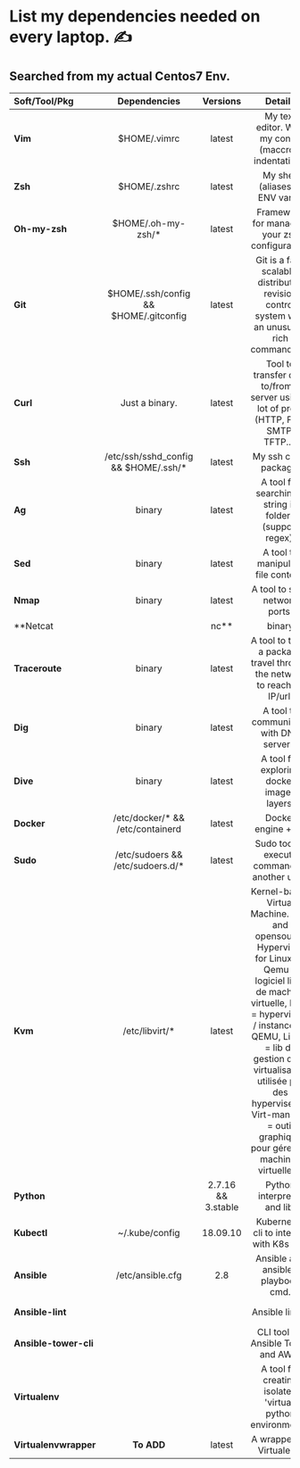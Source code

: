 # List my dependencies needed on every laptop. ✍️
## Searched from my actual Centos7 Env.  
  
| Soft/Tool/Pkg | Dependencies | Versions | Details | Type |
| :--- | :---: | :---: | :---: | :---: |
| **Vim** | $HOME/.vimrc | latest | My text editor. With my confs. (maccros, indentation). | Package | 
| **Zsh** | $HOME/.zshrc | latest | My shell (aliases et ENV vars). | Package | 
| **Oh-my-zsh** | $HOME/.oh-my-zsh/* | latest | Framework for managing your zsh configuration. |  
| **Git** | $HOME/.ssh/config && $HOME/.gitconfig | latest | Git is a fast, scalable, distributed revision control system with an unusually rich command set. | Package |  
| **Curl** | Just a binary. | latest | Tool to transfer data to/from a server using a lot of proto (HTTP, FTP, SMTP, TFTP...) | Package |  
| **Ssh** | /etc/ssh/sshd_config && $HOME/.ssh/* | latest | My ssh client package. | Package |  
| **Ag** | binary | latest | A tool for searching a string in folders (support regex). | Package |  
| **Sed** | binary | latest | A tool to manipulate file content. | Package |  
| **Nmap** | binary | latest | A tool to scan network ports. | Package |  
| **Netcat || nc** | binary | latest | A tool to open network connections. | Package |  
| **Traceroute** | binary | latest | A tool to trace a package travel through the network to reach an IP/url. | Package |  
| **Dig** | binary | latest | A tool to communicate with DNS servers. | Package |  
| **Dive** | binary | latest | A tool for exploring docker images layers. | Package (from github) |  
| **Docker** | /etc/docker/* && /etc/containerd | latest | Docker engine + cli. | Package |  
| **Sudo** | /etc/sudoers && /etc/sudoers.d/* | latest | Sudo tool to execute command as another user. | Package |  
| **Kvm** | /etc/libvirt/* | latest | Kernel-based Virtual Machine. Free and opensource Hypervisor for Linux :D. Qemu = logiciel libre de machine virtuelle, KVM = hyperviseur / instance de QEMU, Libvirt = lib de gestion de la virtualisation utilisée par des hyperviseurs, Virt-manager = outil graphique pour gérer les machines virtuelles.) | Packages (qemu-kvm, libvirt, libguestfs-tools, libvirt-python, virt-install, virt-manager) |  
| **Python** |  | 2.7.16 && 3.stable | Python interpreter and lib. | Packages |  
| **Kubectl** | ~/.kube/config | 18.09.10 | Kubernetes cli to interact with K8s API. | Binary |  
| **Ansible** | /etc/ansible.cfg | 2.8 | Ansible and ansible-playbook cmd. | Pypi package |  
| **Ansible-lint** |  |  | Ansible linter. | Pypi package |  
| **Ansible-tower-cli**  |  |  | CLI tool for Ansible Tower and AWX. | Pypi package |  
| **Virtualenv**  |  |  | A tool for creating isolated 'virtual' python environments. | Pypi package |  
| **Virtualenvwrapper** | **To ADD** | latest | A wrapper for Virtualenv. | Pypi package |  

